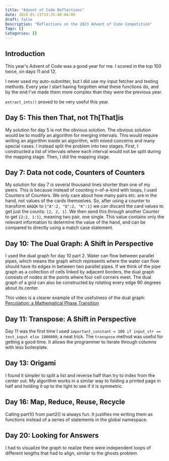 ```yaml
---
title: "Advent of Code Reflections"
date: 2024-01-11T13:35:40-04:00
draft: false
Description: "Reflections on the 2023 Advent of Code Competition"
Tags: []
Categories: []
---
```

## Introduction
This year's Advent of Code was a good year for me.
I scored in the top 100 twice, on days 11 and 12.

I never used my auto-submitter,
but I did use my input fetcher and testing methods.
Every year I start having forgotten what these functions do,
and by the end I've made them more complex than they were the previous year.

`extract_ints()` proved to be very useful this year.

## Day 5: This then That, not Th\[That\]is
My solution for day 5 is not the obvious solution.
The obvious solution would be to modify an algorithm for merging intervals.
This would require writing an algorithm inside an algorithm, with mixed concerns and many special cases.
I instead split the problem into two stages.
First, I constructed a list of intervals where each interval would not be split during the mapping stage.
Then, I did the mapping stage.

## Day 7: Data not code, Counters of Counters
My solution for day 7 is several thousand lines shorter than one of my peers.
This is because instead of counting n-of-a-kind with loops, I used Counters of Counters.
We only care about how many pairs etc. are in the hand, not values of the cards themselves.
So, after using a counter to transform `AAQQK` to `{"A":2, "Q":2, "K":1}` we can discard the card values to get just the counts: `[2, 2, 1]`.
We then send this through another Counter to get `{2:2, 1:1}`, meaning two pair, one single.
This value contains only the relevant information to determine the value of the hand,
and can be compared to directly using a match case statement.

## Day 10: The Dual Graph: A Shift in Perspective
I used the dual graph for day 10 part 2.
Water can flow between parallel pipes, which means the graph which represents where the water can flow should have its edges in between two parallel pipes.
If we think of the pipe graph as a collection of cells linked by adjacent borders,
the dual graph consists of nodes at the points where four cell corners meet.
The dual graph of a grid can also be constructed by rotating every edge 90 degrees about its center.

This video is a clearer example of the usefulness of the dual graph: [Percolation: a Mathematical Phase Transition](https://www.youtube.com/watch?v=a-767WnbaCQ)

## Day 11: Transpose: A Shift in Perspective
Day 11 was the first time I used `important_constant = 100 if input_str == test_input else 1000000`; a neat trick.
The `transpose` method was useful for getting a good time.
It allows the programmer to iterate through columns with less boilerplate.

## Day 13: Origami
I found it simpler to split a list and reverse half than try to index from the center out.
My algorithm works in a similar way to folding a printed page in half and holding it up to the light to see if it is symmetric.

## Day 16: Map, Reduce, Reuse, Recycle
Calling part1() from part2() is always fun.
It justifies me writing them as functions instead of a series of statements in the global namespace.

## Day 20: Looking for Answers
I had to visualize the graph to realize there were independent loops of different lengths that had to align, similar to the ghosts problem.